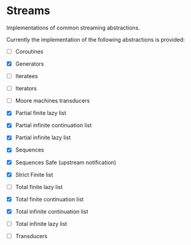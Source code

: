# Streams

Implementations of common streaming abstractions.

Currently the implementation of the following abstractions is provided:

- [ ] Coroutines
- [x] Generators
- [ ] Iteratees
- [ ] Iterators
- [ ] Moore machines transducers
- [x] Partial finite lazy list
- [x] Partial infinite continuation list
- [x] Partial infinite lazy list
- [x] Sequences
- [x] Sequences Safe (upstream notification)
- [x] Strict Finite list
- [ ] Total finite lazy list
- [x] Total finite continuation list
- [x] Total infinite continuation list
- [ ] Total infinite lazy list
- [ ] Transducers

